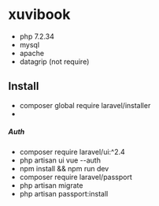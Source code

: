 # xuvibook

+ php 7.2.34 
+ mysql
+ apache
+ datagrip (not require)

## Install 
 + composer global require laravel/installer
 + 
 ##### Auth
 + composer require laravel/ui:^2.4
 + php artisan ui vue --auth
 + npm install && npm run dev
 + composer require laravel/passport
 + php artisan migrate
 + php artisan passport:install
 
 